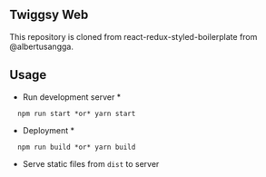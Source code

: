## Twiggsy Web
This repository is cloned from react-redux-styled-boilerplate from @albertusangga.

## Usage
* Run development server *
```
  npm run start *or* yarn start
```

* Deployment *
```
  npm run build *or* yarn build
```
- Serve static files from `dist` to server
